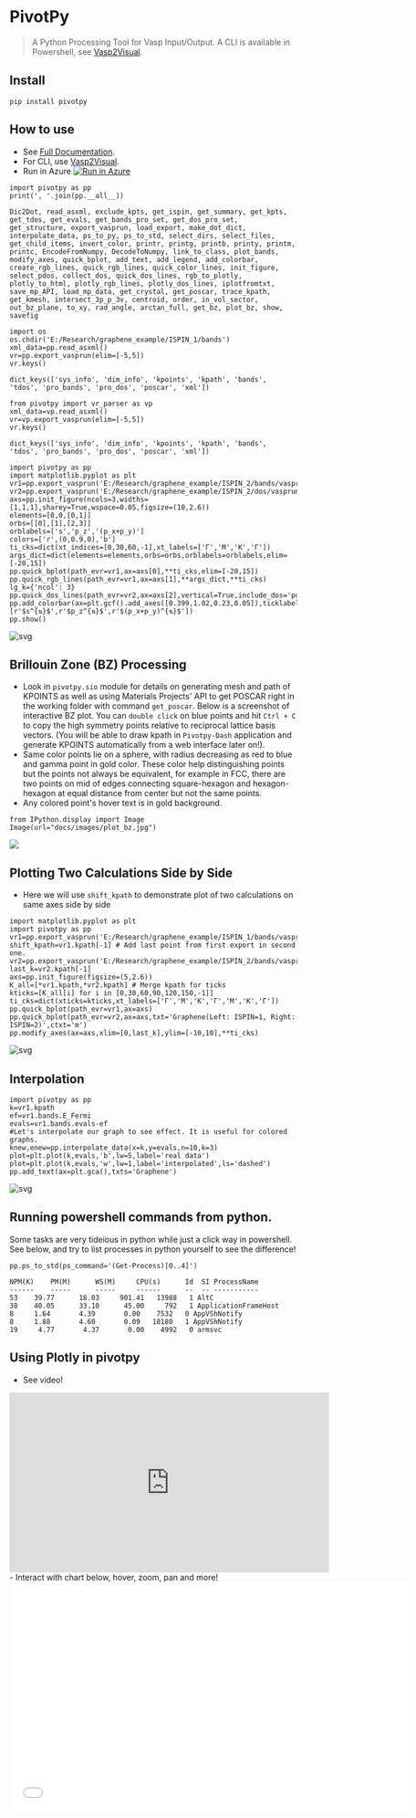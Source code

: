 # PivotPy
> A Python Processing Tool for Vasp Input/Output. A CLI is available in Powershell, see [Vasp2Visual](https://github.com/massgh/Vasp2Visual).


## Install
`pip install pivotpy`

## How to use
- See [Full Documentation](https://massgh.github.io/pivotpy/).
- For CLI, use [Vasp2Visual](https://github.com/massgh/Vasp2Visual).
- Run in Azure [![Run in Azure](https://notebooks.azure.com/launch.png)](https://testazurenotebooks-massaz.notebooks.azure.com/j/notebooks/index.ipynb)

```
import pivotpy as pp
print(', '.join(pp.__all__))
```

    Dic2Dot, read_asxml, exclude_kpts, get_ispin, get_summary, get_kpts, get_tdos, get_evals, get_bands_pro_set, get_dos_pro_set, get_structure, export_vasprun, load_export, make_dot_dict, interpolate_data, ps_to_py, ps_to_std, select_dirs, select_files, get_child_items, invert_color, printr, printg, printb, printy, printm, printc, EncodeFromNumpy, DecodeToNumpy, link_to_class, plot_bands, modify_axes, quick_bplot, add_text, add_legend, add_colorbar, create_rgb_lines, quick_rgb_lines, quick_color_lines, init_figure, select_pdos, collect_dos, quick_dos_lines, rgb_to_plotly, plotly_to_html, plotly_rgb_lines, plotly_dos_lines, iplotfromtxt, save_mp_API, load_mp_data, get_crystal, get_poscar, trace_kpath, get_kmesh, intersect_3p_p_3v, centroid, order, in_vol_sector, out_bz_plane, to_xy, rad_angle, arctan_full, get_bz, plot_bz, show, savefig
    

```
import os 
os.chdir('E:/Research/graphene_example/ISPIN_1/bands')
xml_data=pp.read_asxml()
vr=pp.export_vasprun(elim=[-5,5])
vr.keys()
```




    dict_keys(['sys_info', 'dim_info', 'kpoints', 'kpath', 'bands', 'tdos', 'pro_bands', 'pro_dos', 'poscar', 'xml'])



```
from pivotpy import vr_parser as vp
xml_data=vp.read_asxml()
vr=vp.export_vasprun(elim=[-5,5])
vr.keys()
```




    dict_keys(['sys_info', 'dim_info', 'kpoints', 'kpath', 'bands', 'tdos', 'pro_bands', 'pro_dos', 'poscar', 'xml'])



```
import pivotpy as pp 
import matplotlib.pyplot as plt 
vr1=pp.export_vasprun('E:/Research/graphene_example/ISPIN_2/bands/vasprun.xml')
vr2=pp.export_vasprun('E:/Research/graphene_example/ISPIN_2/dos/vasprun.xml')
axs=pp.init_figure(ncols=3,widths=[1,1,1],sharey=True,wspace=0.05,figsize=(10,2.6))
elements=[0,0,[0,1]]
orbs=[[0],[1],[2,3]]
orblabels=['s','p_z','(p_x+p_y)']
colors=['r',(0,0.9,0),'b']
ti_cks=dict(xt_indices=[0,30,60,-1],xt_labels=['Γ','M','K','Γ'])
args_dict=dict(elements=elements,orbs=orbs,orblabels=orblabels,elim=[-20,15])
pp.quick_bplot(path_evr=vr1,ax=axs[0],**ti_cks,elim=[-20,15])
pp.quick_rgb_lines(path_evr=vr1,ax=axs[1],**args_dict,**ti_cks)
lg_k={'ncol': 3}
pp.quick_dos_lines(path_evr=vr2,ax=axs[2],vertical=True,include_dos='pdos',**args_dict,colors=colors,legend_kwargs=lg_k)
pp.add_colorbar(ax=plt.gcf().add_axes([0.399,1.02,0.23,0.05]),ticklabels=[r'$s^{⇅}$',r'$p_z^{⇅}$',r'$(p_x+p_y)^{⇅}$'])
pp.show() 
```


![svg](docs/images/output_5_0.svg)


## Brillouin Zone (BZ) Processing
- Look in `pivotpy.sio` module for details on generating mesh and path of KPOINTS as well as using Materials Projects' API to get POSCAR right in the working folder with command `get_poscar`. Below is a screenshot of interactive BZ plot. You can `double click` on blue points and hit `Ctrl + C` to copy the high symmetry points relative to reciprocal lattice basis vectors. (You will be able to draw kpath in `Pivotpy-Dash` application and generate KPOINTS automatically from a web interface later on!). 
- Same color points lie on a sphere, with radius decreasing as red to blue and  gamma point in gold color. These color help distinguishing points but the points not always be equivalent, for example in FCC, there are two points on mid of edges connecting square-hexagon and hexagon-hexagon at equal distance from center but not the same points. 
- Any colored point's hover text is in gold background.

```
from IPython.display import Image
Image(url="docs/images/plot_bz.jpg")
```




<img src="docs/images/plot_bz.jpg"/>



## Plotting Two Calculations Side by Side 
- Here we will use `shift_kpath` to demonstrate plot of two calculations on same axes side by side

```
import matplotlib.pyplot as plt
import pivotpy as pp 
vr1=pp.export_vasprun('E:/Research/graphene_example/ISPIN_1/bands/vasprun.xml')
shift_kpath=vr1.kpath[-1] # Add last point from first export in second one.
vr2=pp.export_vasprun('E:/Research/graphene_example/ISPIN_2/bands/vasprun.xml',shift_kpath=shift_kpath)
last_k=vr2.kpath[-1]
axs=pp.init_figure(figsize=(5,2.6))
K_all=[*vr1.kpath,*vr2.kpath] # Merge kpath for ticks
kticks=[K_all[i] for i in [0,30,60,90,120,150,-1]]
ti_cks=dict(xticks=kticks,xt_labels=['Γ','M','K','Γ','M','K','Γ'])
pp.quick_bplot(path_evr=vr1,ax=axs)
pp.quick_bplot(path_evr=vr2,ax=axs,txt='Graphene(Left: ISPIN=1, Right: ISPIN=2)',ctxt='m')
pp.modify_axes(ax=axs,xlim=[0,last_k],ylim=[-10,10],**ti_cks)
```


![svg](docs/images/output_9_0.svg)


## Interpolation 

```
import pivotpy as pp
k=vr1.kpath
ef=vr1.bands.E_Fermi
evals=vr1.bands.evals-ef
#Let's interpolate our graph to see effect. It is useful for colored graphs.
knew,enew=pp.interpolate_data(x=k,y=evals,n=10,k=3)
plot=plt.plot(k,evals,'b',lw=5,label='real data')
plot=plt.plot(k,evals,'w',lw=1,label='interpolated',ls='dashed')
pp.add_text(ax=plt.gca(),txts='Graphene')
```


![svg](docs/images/output_11_0.svg)


## Running powershell commands from python.
Some tasks are very tideious in python while just a click way in powershell. See below, and try to list processes in python yourself to see the difference!

```
pp.ps_to_std(ps_command='(Get-Process)[0..4]')
```

    NPM(K)    PM(M)      WS(M)     CPU(s)      Id  SI ProcessName
    ------    -----      -----     ------      --  -- -----------
    53    39.77      18.03     901.41   13988   1 AltC
    38    40.05      33.10      45.00     792   1 ApplicationFrameHost
    8     1.64       4.39       0.00    7532   0 AppVShNotify
    8     1.88       4.60       0.09   18180   1 AppVShNotify
    19     4.77       4.37       0.00    4992   0 armsvc
    

## Using Plotly in pivotpy
- See video!
<div><iframe width="560" height="315" src="https://www.youtube.com/embed/uda0ubF-cnQ" frameborder="0" allow="accelerometer; autoplay; encrypted-media; gyroscope; picture-in-picture" allowfullscreen></iframe></div>
- Interact with chart below, hover, zoom, pan and more!
<div><iframe width="700" height="400" frameborder="0" scrolling="no" src="//plotly.com/~massgh/36.embed"></iframe></div>

